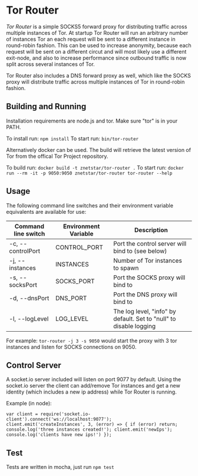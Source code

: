 # Tor Router

*Tor Router* is a simple SOCKS5 forward proxy for distributing traffic across multiple instances of Tor. At startup Tor Router will run an arbitrary number of instances Tor an each request will be sent to a different instance in round-robin fashion. This can be used to increase anonymity, because each request will be sent on a different circut and will most likely use a different exit-node, and also to increase performance since outbound traffic is now split across several instances of Tor.

Tor Router also includes a DNS forward proxy as well, which like the SOCKS proxy will distribute traffic across multiple instances of Tor in round-robin fashion.

## Building and Running

Installation requirements are node.js and tor. Make sure "tor" is in your PATH.

To install run: `npm install`
To start run: `bin/tor-router`

Alternatively docker can be used. The build will retrieve the latest version of Tor from the offical Tor Project repository.

To build run: `docker build -t znetstar/tor-router .`
To start run: `docker run --rm -it -p 9050:9050 znetstar/tor-router tor-router --help` 

## Usage

The following command line switches and their environment variable equivalents are available for use:

|Command line switch|Environment Variable|Description|
|-------------------|--------------------|-----------|
|-c, --controlPort	|CONTROL_PORT        |Port the control server will bind to (see below)|
|-j, --instances    |INSTANCES           |Number of Tor instances to spawn|
|-s, --socksPort    |SOCKS_PORT			 |Port the SOCKS proxy will bind to|
|-d, --dnsPort		|DNS_PORT			 |Port the DNS proxy will bind to|
|-l, --logLevel		|LOG_LEVEL			 |The log level, "info" by default. Set to "null" to disable logging|


For example: `tor-router -j 3 -s 9050` would start the proxy with 3 tor instances and listen for SOCKS connections on 9050.

## Control Server

A socket.io server included will listen on port 9077 by default. Using the socket.io server the client can add/remove Tor instances and get a new identity (which includes a new ip address) while Tor Router is running.

Example (in node):

`
	var client = require('socket.io-client').connect('ws://localhost:9077');
	client.emit('createInstances', 3, (error) => {
		if (error) return;
		console.log('three instances created!');
		client.emit('newIps');
		console.log('clients have new ips!')
	});
`

## Test

Tests are written in mocha, just run `npm test`